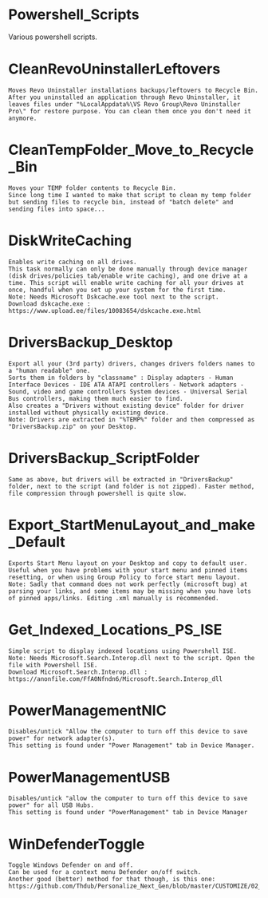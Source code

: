 # Powershell_Scripts
Various powershell scripts.

# CleanRevoUninstallerLeftovers
    Moves Revo Uninstaller installations backups/leftovers to Recycle Bin.
    After you uninstalled an application through Revo Uninstaller, it leaves files under "%LocalAppdata%\VS Revo Group\Revo Uninstaller Pro\" for restore purpose. You can clean them once you don't need it anymore.

# CleanTempFolder_Move_to_Recycle_Bin
    Moves your TEMP folder contents to Recycle Bin.
    Since long time I wanted to make that script to clean my temp folder but sending files to recycle bin, instead of "batch delete" and sending files into space... 

# DiskWriteCaching
    Enables write caching on all drives.
    This task normally can only be done manually through device manager (disk drives/policies tab/enable write caching), and one drive at a time. This script will enable write caching for all your drives at once, handful when you set up your system for the first time.
    Note: Needs Microsoft Dskcache.exe tool next to the script.
    Download dskcache.exe : https://www.upload.ee/files/10083654/dskcache.exe.html

# DriversBackup_Desktop
    Export all your (3rd party) drivers, changes drivers folders names to a "human readable" one.
    Sorts them in folders by "classname" : Display adapters - Human Interface Devices - IDE ATA ATAPI controllers - Network adapters - Sound, video and game controllers System devices - Universal Serial Bus controllers, making them much easier to find.
    Also creates a "Drivers without existing device" folder for driver installed without physically existing device.
    Note: Drivers are extracted in "%TEMP%" folder and then compressed as "DriversBackup.zip" on your Desktop.

# DriversBackup_ScriptFolder
    Same as above, but drivers will be extracted in "DriversBackup" folder, next to the script (and folder is not zipped). Faster method, file compression through powershell is quite slow.

# Export_StartMenuLayout_and_make_Default
    Exports Start Menu layout on your Desktop and copy to default user.
    Useful when you have problems with your start menu and pinned items resetting, or when using Group Policy to force start menu layout.
    Note: Sadly that command does not work perfectly (microsoft bug) at parsing your links, and some items may be missing when you have lots of pinned apps/links. Editing .xml manually is recommended.

# Get_Indexed_Locations_PS_ISE
    Simple script to display indexed locations using Powershell ISE.
    Note: Needs Microsoft.Search.Interop.dll next to the script. Open the file with Powershell ISE.
    Download Microsoft.Search.Interop.dll : https://anonfile.com/FfA0Nfndn6/Microsoft.Search.Interop_dll

# PowerManagementNIC
	Disables/untick "Allow the computer to turn off this device to save power" for network adapter(s). 
	This setting is found under "Power Management" tab in Device Manager.

# PowerManagementUSB
	Disables/untick "allow the computer to turn off this device to save power" for all USB Hubs.
	This setting is found under "PowerManagement" tab in Device Manager

# WinDefenderToggle
	Toggle Windows Defender on and off. 
	Can be used for a context menu Defender on/off switch. 
	Another good (better) method for that though, is this one:
	https://github.com/Thdub/Personalize_Next_Gen/blob/master/CUSTOMIZE/02_Context_Menu_CUSTOMIZE/DB06_Desktop_Background_WindowsDefender_Toggle.reg
